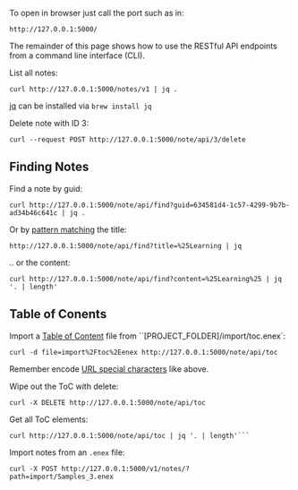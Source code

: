 To open in browser just call the port such as in:
```
http://127.0.0.1:5000/
```

The remainder of this page shows how to use the RESTful API endpoints
from a command line interface (CLI).

List all notes:
```
curl http://127.0.0.1:5000/notes/v1 | jq .
```

[jq][jq] can be installed via ``brew install jq``

Delete note with ID 3:
```
curl --request POST http://127.0.0.1:5000/note/api/3/delete
```

## Finding Notes

Find a note by guid:
```
curl http://127.0.0.1:5000/note/api/find?guid=634581d4-1c57-4299-9b7b-ad34b46c641c | jq .

```
Or by [pattern matching][like] the title:
```
http://127.0.0.1:5000/note/api/find?title=%25Learning | jq
```

.. or the content:
```
curl http://127.0.0.1:5000/note/api/find?content=%25Learning%25 | jq '. | length'
```

## Table of Conents

Import a [Table of Content][toc] file from ``[PROJECT_FOLDER]/import/toc.enex`:
```
curl -d file=import%2Ftoc%2Eenex http://127.0.0.1:5000/note/api/toc
```
Remember encode [URL special characters][url-encode] like above.

Wipe out the ToC with delete:
```
curl -X DELETE http://127.0.0.1:5000/note/api/toc
```

Get all ToC elements:
```
curl http://127.0.0.1:5000/note/api/toc | jq '. | length'```
```

Import notes from an ``.enex`` file:
```
curl -X POST http://127.0.0.1:5000/v1/notes/?path=import/Samples_3.enex
```



[jq]: https://stedolan.github.io/jq/
[toc]: https://help.evernote.com/hc/en-us/articles/209005667-How-to-create-a-table-of-contents-with-links-to-other-notes
[url-encode]: https://secure.n-able.com/webhelp/NC_9-1-0_SO_en/Content/SA_docs/API_Level_Integration/API_Integration_URLEncoding.html
[like]: https://www.sqlitetutorial.net/sqlite-like/
